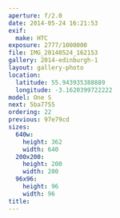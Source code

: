 ```yaml
---
aperture: f/2.0
date: 2014-05-24 16:21:53
exif:
  make: HTC
exposure: 2777/1000000
file: IMG_20140524_162153
gallery: 2014-edinburgh-1
layout: gallery-photo
location:
  latitude: 55.943935388889
  longitude: -3.1620399722222
model: One S
next: 5ba7755
ordering: 22
previous: 97e79cd
sizes:
  640w:
    height: 362
    width: 640
  200x200:
    height: 200
    width: 200
  96x96:
    height: 96
    width: 96
title: 
---
```

